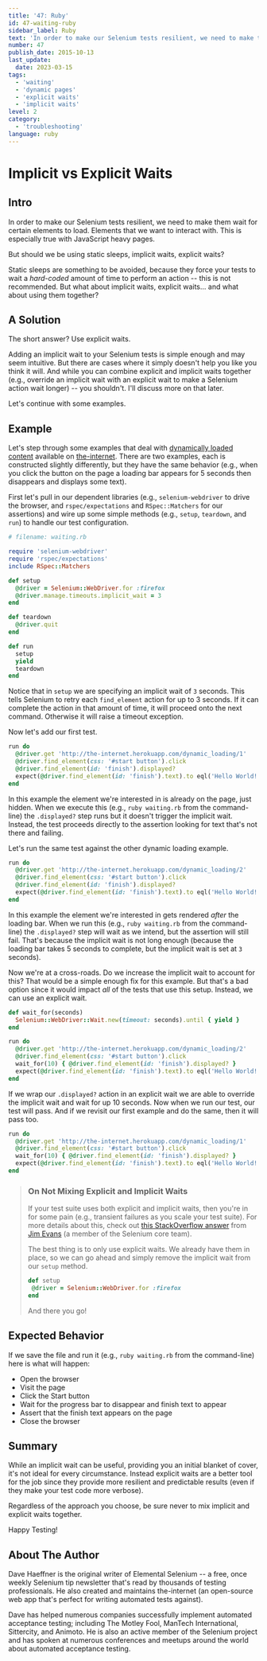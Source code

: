```yaml
---
title: '47: Ruby'
id: 47-waiting-ruby
sidebar_label: Ruby
text: 'In order to make our Selenium tests resilient, we need to make them wait for certain elements to load. Elements that we want to interact with. This is especially true with JavaScript heavy pages.'
number: 47
publish_date: 2015-10-13
last_update:
  date: 2023-03-15
tags:
  - 'waiting'
  - 'dynamic pages'
  - 'explicit waits'
  - 'implicit waits'
level: 2
category:
  - 'troubleshooting'
language: ruby
---
```


# Implicit vs Explicit Waits

## Intro

In order to make our Selenium tests resilient, we need to make them wait for certain elements to load. Elements that we want to interact with. This is especially true with JavaScript heavy pages.

But should we be using static sleeps, implicit waits, explicit waits?

Static sleeps are something to be avoided, because they force your tests to wait a _hard-coded_ amount of time to perform an action -- this is not recommended. But what about implicit waits, explicit waits... and what about using them together?

## A Solution

The short answer? Use explicit waits.

Adding an implicit wait to your Selenium tests is simple enough and may seem intuitive. But there are cases where it simply doesn't help you like you think it will. And while you can combine explicit and implicit waits together (e.g., override an implicit wait with an explicit wait to make a Selenium action wait longer) -- you shouldn't. I'll discuss more on that later.

Let's continue with some examples.

## Example

Let's step through some examples that deal with [dynamically loaded content](http://the-internet.herokuapp.com/dynamic_loading) available on [the-internet](https://github.com/tourdedave/the-internet). There are two examples, each is constructed slightly differently, but they have the same behavior (e.g., when you click the button on the page a loading bar appears for 5 seconds then disappears and displays some text).

First let's pull in our dependent libraries (e.g., `selenium-webdriver` to drive the browser, and `rspec/expectations` and `RSpec::Matchers` for our assertions) and wire up some simple methods (e.g., `setup`, `teardown`, and `run`) to handle our test configuration.

```ruby
# filename: waiting.rb

require 'selenium-webdriver'
require 'rspec/expectations'
include RSpec::Matchers

def setup
  @driver = Selenium::WebDriver.for :firefox
  @driver.manage.timeouts.implicit_wait = 3
end

def teardown
  @driver.quit
end

def run
  setup
  yield
  teardown
end
```

Notice that in `setup` we are specifying an implicit wait of `3` seconds. This tells Selenium to retry each `find_element` action for up to 3 seconds. If it can complete the action in that amount of time, it will proceed onto the next command. Otherwise it will raise a timeout exception.

Now let's add our first test.

```ruby
run do
  @driver.get 'http://the-internet.herokuapp.com/dynamic_loading/1'
  @driver.find_element(css: '#start button').click
  @driver.find_element(id: 'finish').displayed?
  expect(@driver.find_element(id: 'finish').text).to eql('Hello World!')
end
```

In this example the element we're interested in is already on the page, just hidden. When we execute this (e.g., `ruby waiting.rb` from the command-line) the `.displayed?` step runs but it doesn't trigger the implicit wait. Instead, the test proceeds directly to the assertion looking for text that's not there and failing.

Let's run the same test against the other dynamic loading example.

```ruby
run do
  @driver.get 'http://the-internet.herokuapp.com/dynamic_loading/2'
  @driver.find_element(css: '#start button').click
  @driver.find_element(id: 'finish').displayed?
  expect(@driver.find_element(id: 'finish').text).to eql('Hello World!')
end
```

In this example the element we're interested in gets rendered _after_ the loading bar. When we run this (e.g., `ruby waiting.rb` from the command-line) the `.displayed?` step will wait as we intend, but the assertion will still fail. That's because the implicit wait is not long enough (because the loading bar takes 5 seconds to complete, but the implicit wait is set at `3` seconds).

Now we're at a cross-roads. Do we increase the implicit wait to account for this? That would be a simple enough fix for this example. But that's a bad option since it would impact _all_ of the tests that use this setup. Instead, we can use an explicit wait.

```ruby
def wait_for(seconds)
  Selenium::WebDriver::Wait.new(timeout: seconds).until { yield }
end

run do
  @driver.get 'http://the-internet.herokuapp.com/dynamic_loading/2'
  @driver.find_element(css: '#start button').click
  wait_for(10) { @driver.find_element(id: 'finish').displayed? }
  expect(@driver.find_element(id: 'finish').text).to eql('Hello World!')
end
```

If we wrap our `.displayed?` action in an explicit wait we are able to override the implicit wait and wait for up 10 seconds. Now when we run our test, our test will pass. And if we revisit our first example and do the same, then it will pass too.

```ruby
run do
  @driver.get 'http://the-internet.herokuapp.com/dynamic_loading/1'
  @driver.find_element(css: '#start button').click
  wait_for(10) { @driver.find_element(id: 'finish').displayed? }
  expect(@driver.find_element(id: 'finish').text).to eql('Hello World!')
end
```

>### On Not Mixing Explicit and Implicit Waits
>
>If your test suite uses both explicit and implicit waits, then you're in for some pain (e.g., transient failures as you scale your test suite). For more details about this, check out [this StackOverflow answer](http://stackoverflow.com/questions/15164742/combining-implicit-wait-and-explicit-wait-together-results-in-unexpected-wait-ti#answer-15174978) from [Jim Evans](https://twitter.com/jimevansmusic) (a member of the Selenium core team).
>
>The best thing is to only use explicit waits. We already have them in place, so we can go ahead and simply remove the implicit wait from our `setup` method.
>
>```ruby
>def setup
>  @driver = Selenium::WebDriver.for :firefox
>end
>```
> And there you go!
>
## Expected Behavior

If we save the file and run it (e.g., `ruby waiting.rb` from the command-line) here is what will happen:

+ Open the browser
+ Visit the page
+ Click the Start button
+ Wait for the progress bar to disappear and finish text to appear
+ Assert that the finish text appears on the page
+ Close the browser

## Summary

While an implicit wait can be useful, providing you an initial blanket of cover, it's not ideal for every circumstance. Instead explicit waits are a better tool for the job since they provide more resilient and predictable results (even if they make your test code more verbose).

Regardless of the approach you choose, be sure never to mix implicit and explicit waits together.

Happy Testing!

## About The Author

Dave Haeffner is the original writer of Elemental Selenium -- a free, once weekly Selenium tip newsletter that's read by thousands of testing professionals. He also created and maintains the-internet (an open-source web app that's perfect for writing automated tests against).

Dave has helped numerous companies successfully implement automated acceptance testing; including The Motley Fool, ManTech International, Sittercity, and Animoto. He is also an active member of the Selenium project and has spoken at numerous conferences and meetups around the world about automated acceptance testing.
